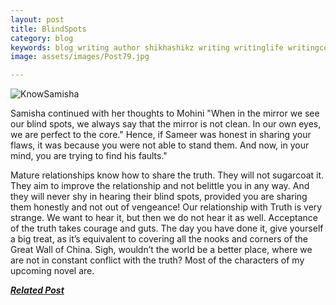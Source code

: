 ```yaml
---
layout: post
title: BlindSpots 
category: blog
keywords: blog writing author shikhashikz writing writinglife writingcommunity dailyblogpost dailyblogpostchallenge knowsamisha novel
image: assets/images/Post79.jpg

---
```

![KnowSamisha](2906_insta.jpg)


Samisha continued with her thoughts to Mohini "When in the mirror we see our blind spots, we always say that the mirror is not clean. In our own eyes, we are perfect to the core." Hence, if Sameer was honest in sharing your flaws, it was because you were not able to stand them. And now, in your mind, you are trying to find his faults."

Mature relationships know how to share the truth. They will not sugarcoat it. They aim to improve the relationship and not belittle you in any way. And they will never shy in hearing their blind spots, provided you are sharing them honestly and not out of vengeance! Our relationship with Truth is very strange. We want to hear it, but then we do not hear it as well. Acceptance of the truth takes courage and guts. The day you have done it, give yourself a big treat, as it’s equivalent to covering all the nooks and corners of the Great Wall of China. Sigh, wouldn’t the world be a better place, where we are not in constant conflict with the truth? Most of the characters of my upcoming novel are.



***[Related Post](https://shikhashikz.com/TheTruth-DailyBlogPost/)***
